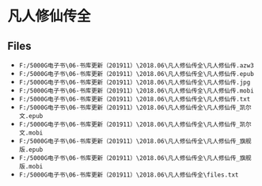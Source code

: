 # 凡人修仙传全

## Files

- `F:/5000G电子书\06-书库更新（201911）\2018.06\凡人修仙传全\凡人修仙传.azw3`
- `F:/5000G电子书\06-书库更新（201911）\2018.06\凡人修仙传全\凡人修仙传.epub`
- `F:/5000G电子书\06-书库更新（201911）\2018.06\凡人修仙传全\凡人修仙传.jpg`
- `F:/5000G电子书\06-书库更新（201911）\2018.06\凡人修仙传全\凡人修仙传.mobi`
- `F:/5000G电子书\06-书库更新（201911）\2018.06\凡人修仙传全\凡人修仙传.txt`
- `F:/5000G电子书\06-书库更新（201911）\2018.06\凡人修仙传全\凡人修仙传_凯尔文.epub`
- `F:/5000G电子书\06-书库更新（201911）\2018.06\凡人修仙传全\凡人修仙传_凯尔文.mobi`
- `F:/5000G电子书\06-书库更新（201911）\2018.06\凡人修仙传全\凡人修仙传_旗舰版.epub`
- `F:/5000G电子书\06-书库更新（201911）\2018.06\凡人修仙传全\凡人修仙传_旗舰版.mobi`
- `F:/5000G电子书\06-书库更新（201911）\2018.06\凡人修仙传全\files.txt`
